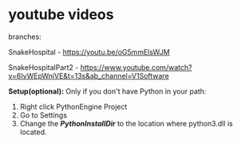 # youtube videos
branches:

SnakeHospital - https://youtu.be/oG5mmElsWJM

SnakeHospitalPart2 - https://www.youtube.com/watch?v=6IvWEpWnjVE&t=13s&ab_channel=V1Software

**Setup(optional):**
Only if you don't have Python in your path:
1) Right click PythonEngine Project 
2) Go to Settings
3) Change the ***PythonInstallDir*** to the location where python3.dll is located.
